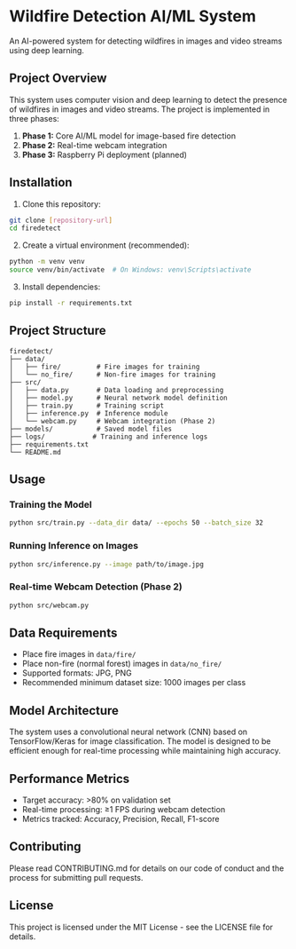 # Wildfire Detection AI/ML System

An AI-powered system for detecting wildfires in images and video streams using deep learning.

## Project Overview

This system uses computer vision and deep learning to detect the presence of wildfires in images and video streams. The project is implemented in three phases:

1. **Phase 1:** Core AI/ML model for image-based fire detection
2. **Phase 2:** Real-time webcam integration
3. **Phase 3:** Raspberry Pi deployment (planned)

## Installation

1. Clone this repository:
```bash
git clone [repository-url]
cd firedetect
```

2. Create a virtual environment (recommended):
```bash
python -m venv venv
source venv/bin/activate  # On Windows: venv\Scripts\activate
```

3. Install dependencies:
```bash
pip install -r requirements.txt
```

## Project Structure

```
firedetect/
├── data/
│   ├── fire/         # Fire images for training
│   └── no_fire/      # Non-fire images for training
├── src/
│   ├── data.py       # Data loading and preprocessing
│   ├── model.py      # Neural network model definition
│   ├── train.py      # Training script
│   ├── inference.py  # Inference module
│   └── webcam.py     # Webcam integration (Phase 2)
├── models/           # Saved model files
├── logs/            # Training and inference logs
├── requirements.txt
└── README.md
```

## Usage

### Training the Model

```bash
python src/train.py --data_dir data/ --epochs 50 --batch_size 32
```

### Running Inference on Images

```bash
python src/inference.py --image path/to/image.jpg
```

### Real-time Webcam Detection (Phase 2)

```bash
python src/webcam.py
```

## Data Requirements

- Place fire images in `data/fire/`
- Place non-fire (normal forest) images in `data/no_fire/`
- Supported formats: JPG, PNG
- Recommended minimum dataset size: 1000 images per class

## Model Architecture

The system uses a convolutional neural network (CNN) based on TensorFlow/Keras for image classification. The model is designed to be efficient enough for real-time processing while maintaining high accuracy.

## Performance Metrics

- Target accuracy: >80% on validation set
- Real-time processing: ≥1 FPS during webcam detection
- Metrics tracked: Accuracy, Precision, Recall, F1-score

## Contributing

Please read CONTRIBUTING.md for details on our code of conduct and the process for submitting pull requests.

## License

This project is licensed under the MIT License - see the LICENSE file for details. 